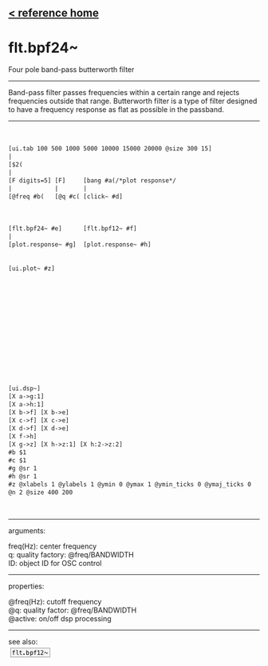 [< reference home](ceammc_lib.html)
---

# flt.bpf24~


Four pole band-pass butterworth filter

---

Band-pass filter passes frequencies within a certain range and rejects frequencies
            outside that range.
Butterworth filter is a type of filter designed to have a frequency response as
            flat as possible in the passband.
<br>


---


```


[ui.tab 100 500 1000 5000 10000 15000 20000 @size 300 15]
|
[$2(
|
[F digits=5] [F]     [bang #a(/*plot response*/
|            |       |
[@freq #b(   [@q #c( [click~ #d]



[flt.bpf24~ #e]      [flt.bpf12~ #f]
|
[plot.response~ #g]  [plot.response~ #h]


[ui.plot~ #z]














[ui.dsp~]
[X a->g:1]
[X a->h:1]
[X b->f] [X b->e]
[X c->f] [X c->e]
[X d->f] [X d->e]
[X f->h]
[X g->z] [X h->z:1] [X h:2->z:2]
#b $1
#c $1
#g @sr 1
#h @sr 1
#z @xlabels 1 @ylabels 1 @ymin 0 @ymax 1 @ymin_ticks 0 @ymaj_ticks 0 @n 2 @size 400 200

            
```

---
arguments:

freq(Hz): center frequency<br>
q: quality factory:
            @freq/BANDWIDTH<br>
ID: object ID for OSC control<br>

---
properties:

@freq(Hz): cutoff frequency<br>
@q: quality
            factor: @freq/BANDWIDTH<br>
@active: on/off dsp
            processing<br>

---
see also:<br>
[![flt.bpf12~](img/object_flt.bpf12~.png)](flt.bpf12~.html)
